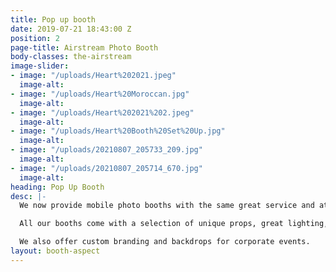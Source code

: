 ```yaml
---
title: Pop up booth
date: 2019-07-21 18:43:00 Z
position: 2
page-title: Airstream Photo Booth
body-classes: the-airstream
image-slider:
- image: "/uploads/Heart%202021.jpeg"
  image-alt: 
- image: "/uploads/Heart%20Moroccan.jpg"
  image-alt: 
- image: "/uploads/Heart%202021%202.jpeg"
  image-alt: 
- image: "/uploads/Heart%20Booth%20Set%20Up.jpg"
  image-alt: 
- image: "/uploads/20210807_205733_209.jpg"
  image-alt: 
- image: "/uploads/20210807_205714_670.jpg"
  image-alt: 
heading: Pop Up Booth
desc: |-
  We now provide mobile photo booths with the same great service and attention to detail as the airstream in a smaller package, perfect for smaller venues. Choose either our copper frame with elegant silk flowers or the love booth, a Las Vegas inspired lit up heart.

  All our booths come with a selection of unique props, great lighting, high speed printing and a host to guide your guests.

  We also offer custom branding and backdrops for corporate events.
layout: booth-aspect
---
```


